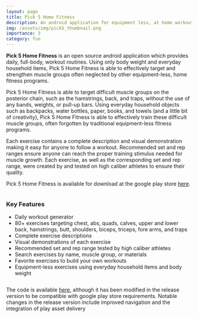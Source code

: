 ```yaml
---
layout: page
title: Pick 5 Home Fitness
description: An android application for equipment less, at home workouts
img: /assets/img/pick5_thumbnail.png
importance: 3
category: fun
---
```


__Pick 5 Home Fitness__ is an open source android application which provides daily, full-body, workout routines.
Using only body weight and everyday household items, Pick 5 Home Fitness is able to effectively target and
strengthen muscle groups often neglected by other equipment-less, home fitness programs.

Pick 5 Home Fitness is able to target difficult muscle groups on the posterior chain, such as the hamstrings, back,
and traps, without the use of any bands, weights, or pull-up bars. Using everyday household objects such as backpacks,
water bottles, paper, books, and towels (and a little bit of creativity), Pick 5 Home Fitness is able to effectively train
these difficult muscle groups, often forgotten by traditional equipment-less fitness programs.

Each exercise contains a complete description and visual demonstration making it easy for anyone to follow a workout.
Recommended set and rep ranges ensure anyone can reach the proper training stimulus needed for muscle growth. Each exercise,
as well as the corresponding set and rep range, were created by and tested on high caliber athletes to ensure their quality.

Pick 5 Home Fitness is available for download at the google play store [here](https://play.google.com/store/apps/details?id=com.ryans.pick5homefitness).

<div class="row">
    <div class="col-sm mt-3 mt-md-0">
        <img class="img-fluid rounded z-depth-1" src="{{ '/assets/img/p51.webp' | relative_url }}" alt="" title="example image"/>
    </div>
    <div class="col-sm mt-3 mt-md-0">
        <img class="img-fluid rounded z-depth-1" src="{{ '/assets/img/p52.webp' | relative_url }}" alt="" title="example image"/>
    </div>
    <div class="col-sm mt-3 mt-md-0">
        <img class="img-fluid rounded z-depth-1" src="{{ '/assets/img/p53.webp' | relative_url }}" alt="" title="example image"/>
    </div>
</div>
<div class="caption">

</div>

### Key Features
- Daily workout generator
- 80+ exercises targeting chest, abs, quads, calves, upper and lower back, hamstrings, butt, shoulders, biceps, triceps, fore arms, and traps
- Complete exercise descriptions
- Visual demonstrations of each exercise
- Recommended set and rep range tested by high caliber athletes
- Search exercises by name, muscle group, or materials
- Favorite exercises to build your own workouts
- Equipment-less exercises using everyday household items and body weight

<div class="row justify-content-sm-center">
    <div class="col-sm-6 mt-3 mt-md-0">
        <img class="img-fluid rounded z-depth-1" src="{{ '/assets/img/p54.webp' | relative_url }}" alt="" title="example image"/>
    </div>
    <div class="col-sm-6 mt-3 mt-md-0">
        <img class="img-fluid rounded z-depth-1" src="{{ '/assets/img/p55.webp' | relative_url }}" alt="" title="example image"/>
    </div>
</div>
<div class="caption">

</div>

The code is available [here](https://github.com/RyanSandford/Pick-5-Home-Fitness), although it has been modified in the release version
to be compatible with google play store requirements. Notable changes in the release version include improved navigation and the integration of play asset delivery
